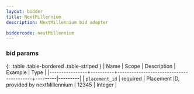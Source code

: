 ```yaml
---
layout: bidder
title: NextMillennium
description: NextMillennium bid adapter

biddercode: nextMillennium
---
```


### bid params

{: .table .table-bordered .table-striped }
| Name           | Scope    | Description                             | Example | Type    |
|----------------+----------+-----------------------------------------+---------|---------|
| `placement_id` | required | Placement ID, provided by nextMillennium | 12345   | Integer |
